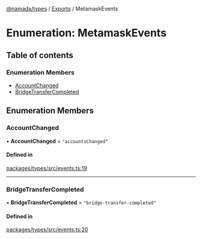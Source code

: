 [@namada/types](../README.md) / [Exports](../modules.md) / MetamaskEvents

# Enumeration: MetamaskEvents

## Table of contents

### Enumeration Members

- [AccountChanged](MetamaskEvents.md#accountchanged)
- [BridgeTransferCompleted](MetamaskEvents.md#bridgetransfercompleted)

## Enumeration Members

### AccountChanged

• **AccountChanged** = ``"accountsChanged"``

#### Defined in

[packages/types/src/events.ts:19](https://github.com/anoma/namada-interface/blob/dedbae7e806a646649051a09499b31d03fef0091/packages/types/src/events.ts#L19)

___

### BridgeTransferCompleted

• **BridgeTransferCompleted** = ``"bridge-transfer-completed"``

#### Defined in

[packages/types/src/events.ts:20](https://github.com/anoma/namada-interface/blob/dedbae7e806a646649051a09499b31d03fef0091/packages/types/src/events.ts#L20)
